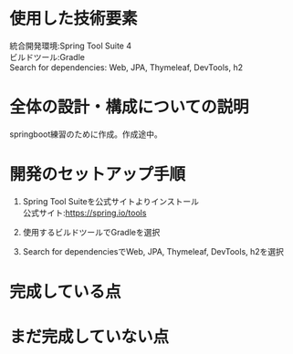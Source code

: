 # 使用した技術要素
統合開発環境:Spring Tool Suite 4  
ビルドツール:Gradle  
Search for dependencies: Web, JPA, Thymeleaf, DevTools, h2

# 全体の設計・構成についての説明

springboot練習のために作成。作成途中。

# 開発のセットアップ手順

1. Spring Tool Suiteを公式サイトよりインストール  
公式サイト:https://spring.io/tools

2. 使用するビルドツールでGradleを選択

3. Search for dependenciesでWeb, JPA, Thymeleaf, DevTools, h2を選択

# 完成している点

# まだ完成していない点
